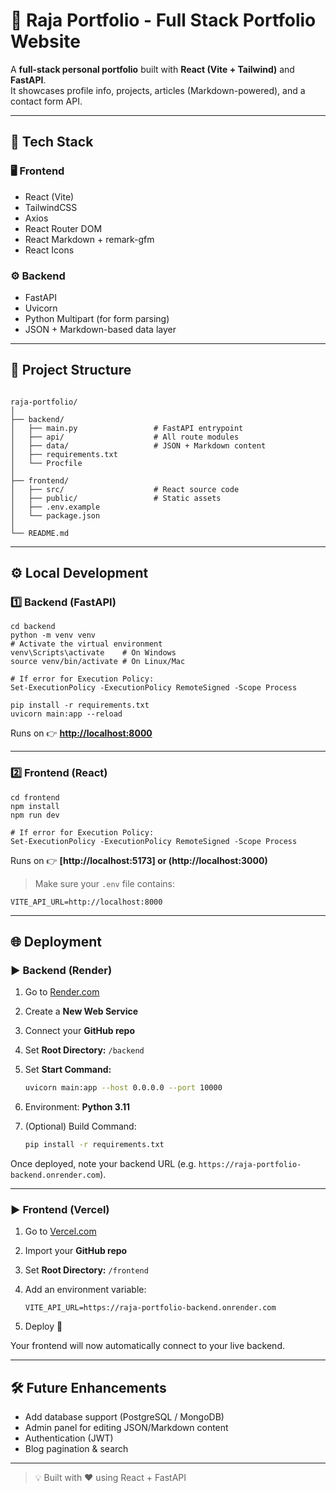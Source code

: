# 🧠 Raja Portfolio - Full Stack Portfolio Website

A **full-stack personal portfolio** built with **React (Vite + Tailwind)** and **FastAPI**.  
It showcases profile info, projects, articles (Markdown-powered), and a contact form API.

---

## 🚀 Tech Stack

### 🖥️ Frontend
- React (Vite)
- TailwindCSS
- Axios
- React Router DOM
- React Markdown + remark-gfm
- React Icons

### ⚙️ Backend
- FastAPI
- Uvicorn
- Python Multipart (for form parsing)
- JSON + Markdown-based data layer


---

## 📂 Project Structure

```

raja-portfolio/
│
├── backend/
│   ├── main.py                 # FastAPI entrypoint
│   ├── api/                    # All route modules
│   ├── data/                   # JSON + Markdown content
│   ├── requirements.txt
│   └── Procfile
│
├── frontend/
│   ├── src/                    # React source code
│   ├── public/                 # Static assets
│   ├── .env.example
│   └── package.json
│
└── README.md

````

---

## ⚙️ Local Development

### 1️⃣ Backend (FastAPI)
```
cd backend
python -m venv venv
# Activate the virtual environment
venv\Scripts\activate    # On Windows
source venv/bin/activate # On Linux/Mac

# If error for Execution Policy:
Set-ExecutionPolicy -ExecutionPolicy RemoteSigned -Scope Process

pip install -r requirements.txt
uvicorn main:app --reload
````

Runs on 👉 **[http://localhost:8000](http://localhost:8000)**

---

### 2️⃣ Frontend (React)

```
cd frontend
npm install
npm run dev

# If error for Execution Policy:
Set-ExecutionPolicy -ExecutionPolicy RemoteSigned -Scope Process
```

Runs on 👉 **[http://localhost:5173] or (http://localhost:3000)**

> Make sure your `.env` file contains:

```
VITE_API_URL=http://localhost:8000
```

---

## 🌐 Deployment

### ▶ Backend (Render)

1. Go to [Render.com](https://render.com)
2. Create a **New Web Service**
3. Connect your **GitHub repo**
4. Set **Root Directory:** `/backend`
5. Set **Start Command:**

   ```bash
   uvicorn main:app --host 0.0.0.0 --port 10000
   ```
6. Environment: **Python 3.11**
7. (Optional) Build Command:

   ```bash
   pip install -r requirements.txt
   ```

Once deployed, note your backend URL (e.g. `https://raja-portfolio-backend.onrender.com`).

---

### ▶ Frontend (Vercel)

1. Go to [Vercel.com](https://vercel.com)
2. Import your **GitHub repo**
3. Set **Root Directory:** `/frontend`
4. Add an environment variable:

   ```
   VITE_API_URL=https://raja-portfolio-backend.onrender.com
   ```
5. Deploy 🚀

Your frontend will now automatically connect to your live backend.

---

## 🛠️ Future Enhancements

* Add database support (PostgreSQL / MongoDB)
* Admin panel for editing JSON/Markdown content
* Authentication (JWT)
* Blog pagination & search

---

> 💡 Built with ❤️ using React + FastAPI
